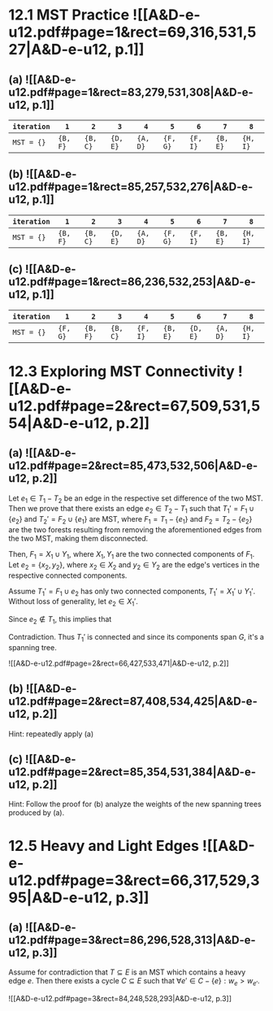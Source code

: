 

# 12.1		MST Practice ![[A&D-e-u12.pdf#page=1&rect=69,316,531,527|A&D-e-u12, p.1]]

## (a) ![[A&D-e-u12.pdf#page=1&rect=83,279,531,308|A&D-e-u12, p.1]]

| `iteration` | `1`      | `2`      | `3`      | `4`      | `5`      | `6`      | `7`      | `8`      |
| ----------- | -------- | -------- | -------- | -------- | -------- | -------- | -------- | -------- |
| `MST = {}`  | `{B, F}` | `{B, C}` | `{D, E}` | `{A, D}` | `{F, G}` | `{F, I}` | `{B, E}` | `{H, I}` |

## (b) ![[A&D-e-u12.pdf#page=1&rect=85,257,532,276|A&D-e-u12, p.1]]

| `iteration` | `1`      | `2`      | `3`      | `4`      | `5`      | `6`      | `7`      | `8`      |
| ----------- | -------- | -------- | -------- | -------- | -------- | -------- | -------- | -------- |
| `MST = {}`  | `{B, F}` | `{B, C}` | `{D, E}` | `{A, D}` | `{F, G}` | `{F, I}` | `{B, E}` | `{H, I}` |

## (c) ![[A&D-e-u12.pdf#page=1&rect=86,236,532,253|A&D-e-u12, p.1]]

| `iteration` | `1`      | `2`      | `3`      | `4`      | `5`      | `6`      | `7`      | `8`      |
| ----------- | -------- | -------- | -------- | -------- | -------- | -------- | -------- | -------- |
| `MST = {}`  | `{F, G}` | `{B, F}` | `{B, C}` | `{F, I}` | `{B, E}` | `{D, E}` | `{A, D}` | `{H, I}` |


# 12.3		Exploring MST Connectivity ![[A&D-e-u12.pdf#page=2&rect=67,509,531,554|A&D-e-u12, p.2]]


## (a) ![[A&D-e-u12.pdf#page=2&rect=85,473,532,506|A&D-e-u12, p.2]]

Let $e_{1} \in T_{1} - T_{2}$ be an edge in the respective set difference of the two MST. Then we prove that there exists an edge $e_{2} \in T_{2} - T_{1}$ such that $T_{1}' = F_{1} \cup \{ e_{2} \}$ and $T_{2}' = F_{2} \cup \{  e_{1} \}$ are MST, where $F_{1} = T_{1} - \{ e_{1} \}$ and $F_{2} = T_{2} - \{ e_{2} \}$ are the two forests resulting from removing the aforementioned edges from the two MST, making them disconnected.

Then, $F_{1} = X_{1} \cup Y_{1}$, where $X_{1}, Y_{1}$ are the two connected components of $F_{1}$. Let $e_{2} = \{ x_{2}, y_{2} \}$, where $x_{2} \in X_{2}$ and $y_{2} \in Y_{2}$ are the edge's vertices in the respective connected components. 


Assume $T_{1}' = F_{1} \cup e_{2}$ has only two connected components, $T_{1}' = X_{1}' \cup Y_{1}'$. Without loss of generality, let $e_{2} \in X_{1}'$. 

Since $e_{2} \not\in T_{1}$, this implies that 


Contradiction. Thus $T_{1}'$ is connected and since its components span $G$, it's a spanning tree.




![[A&D-e-u12.pdf#page=2&rect=66,427,533,471|A&D-e-u12, p.2]]
## (b) ![[A&D-e-u12.pdf#page=2&rect=87,408,534,425|A&D-e-u12, p.2]]

Hint: repeatedly apply (a)


## (c) ![[A&D-e-u12.pdf#page=2&rect=85,354,531,384|A&D-e-u12, p.2]]

Hint: Follow the proof for (b) analyze the weights of the new spanning trees produced by (a).




# 12.5		Heavy and Light Edges ![[A&D-e-u12.pdf#page=3&rect=66,317,529,395|A&D-e-u12, p.3]]

## (a) ![[A&D-e-u12.pdf#page=3&rect=86,296,528,313|A&D-e-u12, p.3]]

Assume for contradiction that $T \subseteq E$ is an MST which contains a heavy edge $e$. Then there exists a cycle $C \subseteq E$ such that $\forall e' \in C - \{ e \} : w_{e} > w_{e'}$. 


![[A&D-e-u12.pdf#page=3&rect=84,248,528,293|A&D-e-u12, p.3]]



